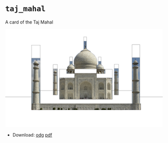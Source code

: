 # `taj_mahal`

A card of the Taj Mahal

![](result.png)

 * Download: [odg](taj_mahal.odg) [pdf](taj_mahal.pdf)

